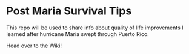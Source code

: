 # Post Maria Survival Tips

This repo will be used to share info about quality of life improvements I learned after hurricane Maria swept through Puerto Rico.

Head over to the Wiki!
